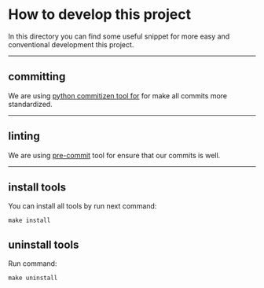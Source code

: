 # How to develop this project

In this directory you can find some useful snippet for more easy and
conventional development this project.

---

## committing

We are using [python commitizen tool for](https://github.com/commitizen-tools/commitizen)
for make all commits more standardized.

---

## linting

We are using [pre-commit](https://github.com/pre-commit/pre-commit) tool
for ensure that our commits is well.

---

## install tools

You can install all tools by run next command:

```shell
make install
```

## uninstall tools

Run command:

```shell
make uninstall
```
